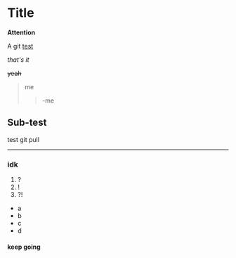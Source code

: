 # Title

**Attention**

A git [test](https://dictionary.cambridge.org/dictionary/english/test "a Dictionary")

*that's it*

~~yeah~~

> me
>
>> -me

## Sub-test
test git pull

***

### idk
1. ?
2. !
3. ?!

- a
- b
- c
- d

#### keep going
